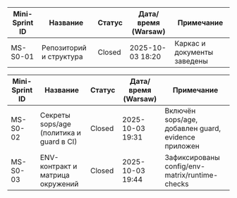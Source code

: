 
| Mini-Sprint ID | Название | Статус | Дата/время (Warsaw) | Примечание |
|---|---|---|---|---|
| MS-S0-01 | Репозиторий и структура | Closed | 2025-10-03 18:20 | Каркас и документы заведены |

| Mini-Sprint ID | Название | Статус | Дата/время (Warsaw) | Примечание |
|---|---|---|---|---|
| MS-S0-02 | Секреты sops/age (политика и guard в CI) | Closed | 2025-10-03 19:31 | Включён sops/age, добавлен guard, evidence приложен |
| MS-S0-03 | ENV-контракт и матрица окружений | Closed | 2025-10-03 19:44 | Зафиксированы config/env-matrix/runtime-checks |

